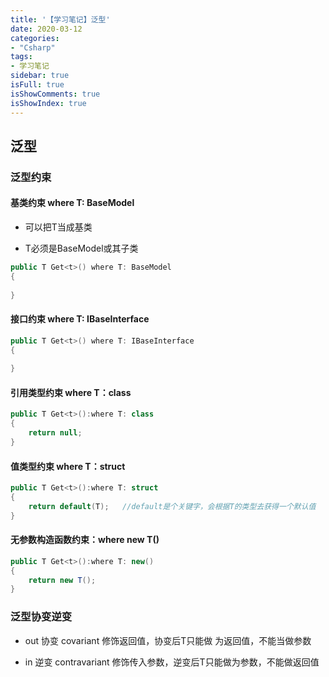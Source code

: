 ```yaml
---
title: '【学习笔记】泛型'
date: 2020-03-12
categories:
- "Csharp"
tags:
- 学习笔记
sidebar: true
isFull: true
isShowComments: true
isShowIndex: true
---
```


## 泛型
### 泛型约束
    
  #### 基类约束 where T: BaseModel

   - 可以把T当成基类

   - T必须是BaseModel或其子类

   ```csharp
   public T Get<t>() where T: BaseModel
   {
      
   }
   ``` 

  #### 接口约束 where T: IBaseInterface

   ``` csharp
   public T Get<t>() where T: IBaseInterface
   {
       
   }
   ``` 

  #### 引用类型约束 where T：class
   ``` csharp
   public T Get<t>():where T: class
   {
       return null;
   }
   ``` 

  #### 值类型约束 where T：struct 
   ``` csharp
   public T Get<t>():where T: struct
   {
       return default(T);   //default是个关键字，会根据T的类型去获得一个默认值
   }
   ``` 

  #### 无参数构造函数约束：where new T()
   ```  csharp
   public T Get<t>():where T: new()
   {
       return new T();   
   }
   ``` 

  ### 泛型协变逆变

   - out 协变 covariant 修饰返回值，协变后T只能做 为返回值，不能当做参数

   - in 逆变 contravariant 修饰传入参数，逆变后T只能做为参数，不能做返回值

